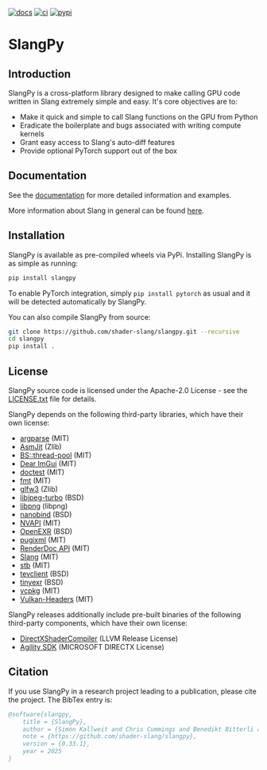 [![docs][1]][2] [![ci][3]][4] [![pypi][5]][6]

# SlangPy

[1]: https://readthedocs.org/projects/slangpy/badge/?version=latest
[2]: https://slangpy.readthedocs.io/en/latest/
[3]: https://github.com/shader-slang/slangpy/actions/workflows/ci.yml/badge.svg
[4]: https://github.com/shader-slang/slangpy/actions/workflows/ci.yml
[5]: https://img.shields.io/pypi/v/slangpy.svg?color=green
[6]: https://pypi.org/pypi/slangpy

## Introduction

SlangPy is a cross-platform library designed to make calling GPU code written in Slang extremely simple and easy. It's core objectives are to:
- Make it quick and simple to call Slang functions on the GPU from Python
- Eradicate the boilerplate and bugs associated with writing compute kernels
- Grant easy access to Slang's auto-diff features
- Provide optional PyTorch support out of the box

## Documentation

See the [documentation][2] for more detailed information and examples.

More information about Slang in general can be found [here](https://shader-slang.com).

## Installation

SlangPy is available as pre-compiled wheels via PyPi. Installing SlangPy is as simple as running:

```bash
pip install slangpy
```

To enable PyTorch integration, simply ``pip install pytorch`` as usual and it will be detected automatically by SlangPy.

You can also compile SlangPy from source:

```bash
git clone https://github.com/shader-slang/slangpy.git --recursive
cd slangpy
pip install .
```

## License

SlangPy source code is licensed under the Apache-2.0 License - see the [LICENSE.txt](LICENSE.txt) file for details.

SlangPy depends on the following third-party libraries, which have their own license:

- [argparse](https://github.com/p-ranav/argparse) (MIT)
- [AsmJit](https://github.com/asmjit/asmjit) (Zlib)
- [BS::thread-pool](https://github.com/bshoshany/thread-pool) (MIT)
- [Dear ImGui](https://github.com/ocornut/imgui) (MIT)
- [doctest](https://github.com/doctest/doctest) (MIT)
- [fmt](https://fmt.dev/latest/index.html) (MIT)
- [glfw3](https://www.glfw.org/) (Zlib)
- [libjpeg-turbo](https://libjpeg-turbo.org/) (BSD)
- [libpng](http://www.libpng.org/pub/png/libpng.html) (libpng)
- [nanobind](https://github.com/wjakob/nanobind) (BSD)
- [NVAPI](https://github.com/NVIDIA/nvapi) (MIT)
- [OpenEXR](https://openexr.com/en/latest/) (BSD)
- [pugixml](https://pugixml.org/) (MIT)
- [RenderDoc API](https://github.com/baldurk/renderdoc) (MIT)
- [Slang](https://github.com/shader-slang/slang) (MIT)
- [stb](https://github.com/nothings/stb) (MIT)
- [tevclient](https://github.com/skallweitNV/tevclient) (BSD)
- [tinyexr](https://github.com/syoyo/tinyexr) (BSD)
- [vcpkg](https://vcpkg.io/en/) (MIT)
- [Vulkan-Headers](https://github.com/KhronosGroup/Vulkan-Headers) (MIT)

SlangPy releases additionally include pre-built binaries of the following third-party components, which have their own license:

- [DirectXShaderCompiler](https://github.com/microsoft/DirectXShaderCompiler) (LLVM Release License)
- [Agility SDK](https://devblogs.microsoft.com/directx/directx12agility) (MICROSOFT DIRECTX License)

## Citation

If you use SlangPy in a research project leading to a publication, please cite the project. The BibTex entry is:

```bibtex
@software{slangpy,
    title = {SlangPy},
    author = {Simon Kallweit and Chris Cummings and Benedikt Bitterli and Sai Bangaru and Yong He},
    note = {https://github.com/shader-slang/slangpy},
    version = {0.33.1},
    year = 2025
}
```
